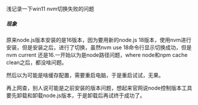 浅记录一下win11 nvm切换失败的问题



##### 现象

原来node.js版本安装的是16版本，因为要用新的node.js 18版本，使用nvm进行安装，但是安装之后，进行了切换，虽然nvm use 18命令行显示切换成功，但是nvm current 还是16.一开始以为是node路径问题，where node和npm cache clean之后，都没啥问题。

然后以为可能是啥缓存配置，需要重启电脑，于是重启试试，无果。

再上网查，别人说可能是之前安装的版本问题，想起来官网说node控制版本工具要先卸载和卸载node.js版本，于是卸载后再试终于成功了。